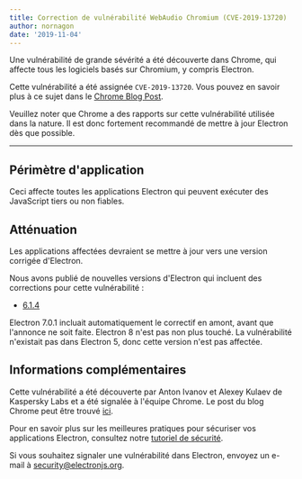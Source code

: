 ```yaml
---
title: Correction de vulnérabilité WebAudio Chromium (CVE-2019-13720)
author: nornagon
date: '2019-11-04'
---
```


Une vulnérabilité de grande sévérité a été découverte dans Chrome, qui affecte tous les logiciels basés sur Chromium, y compris Electron.

Cette vulnérabilité a été assignée `CVE-2019-13720`.  Vous pouvez en savoir plus à ce sujet dans le [Chrome Blog Post](https://chromereleases.googleblog.com/2019/10/stable-channel-update-for-desktop_31.html).

Veuillez noter que Chrome a des rapports sur cette vulnérabilité utilisée dans la nature. Il est donc fortement recommandé de mettre à jour Electron dès que possible.

---

## Périmètre d'application

Ceci affecte toutes les applications Electron qui peuvent exécuter des JavaScript tiers ou non fiables.

## Atténuation

Les applications affectées devraient se mettre à jour vers une version corrigée d'Electron.

Nous avons publié de nouvelles versions d'Electron qui incluent des corrections pour cette vulnérabilité :
  * [6.1.4](https://github.com/electron/electron/releases/tag/v6.1.4)

Electron 7.0.1 incluait automatiquement le correctif en amont, avant que l'annonce ne soit faite. Electron 8 n'est pas non plus touché. La vulnérabilité n'existait pas dans Electron 5, donc cette version n'est pas affectée.

## Informations complémentaires

Cette vulnérabilité a été découverte par Anton Ivanov et Alexey Kulaev de Kaspersky Labs et a été signalée à l'équipe Chrome. Le post du blog Chrome peut être trouvé [ici](https://chromereleases.googleblog.com/2019/10/stable-channel-update-for-desktop_31.html).

Pour en savoir plus sur les meilleures pratiques pour sécuriser vos applications Electron, consultez notre [tutoriel de sécurité](https://electronjs.org/docs/tutorial/security).

Si vous souhaitez signaler une vulnérabilité dans Electron, envoyez un e-mail à security@electronjs.org.
